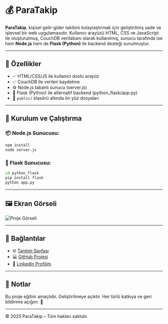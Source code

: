 
# 💰 ParaTakip

**ParaTakip**, kişisel gelir-gider takibini kolaylaştırmak için geliştirilmiş sade ve işlevsel bir web uygulamasıdır. Kullanıcı arayüzü HTML, CSS ve JavaScript ile oluşturulmuş, CouchDB veritabanı olarak kullanılmış, sunucu tarafında ise hem **Node.js** hem de **Flask (Python)** ile backend desteği sunulmuştur.

---

## 🚀 Özellikler

- ✅ HTML/CSS/JS ile kullanıcı dostu arayüz
- ✅ CouchDB ile verileri kaydetme
- ⚙️ Node.js tabanlı sunucu (server.js)
- 🐍 Flask (Python) ile alternatif backend (python_flask/app.py)
- 📁 `public/` klasörü altında ön yüz dosyaları

---

## 🧪 Kurulum ve Çalıştırma

### 📦 Node.js Sunucusu:

```bash
npm install
node server.js
```

### 🐍 Flask Sunucusu:

```bash
cd python_flask
pip install flask
python app.py
```

---

## 🖼️ Ekran Görseli

![Proje Görseli](https://via.placeholder.com/800x400.png?text=ParaTakip+Ekran+Goruntusu)

---

## 🔗 Bağlantılar

- 🌐 [Tanıtım Sayfası](proje-tanitim.html)
- 💻 [GitHub Projesi](https://github.com/rnmoomatf/ParaTakip.git)
- 👤 [LinkedIn Profilim](https://www.linkedin.com/in/rnmoomatf)

---

## 📌 Notlar

Bu proje eğitim amaçlıdır. Geliştirilmeye açıktır. Her türlü katkıya ve geri bildirime açığım. 🙌

---

&copy; 2025 ParaTakip – Tüm hakları saklıdır.
